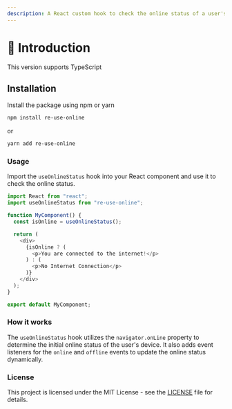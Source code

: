 ```yaml
---
description: A React custom hook to check the online status of a user's device.
---
```


# 🌟 Introduction

This version supports TypeScript

## **Installation**

Install the package using npm or yarn

```bash
npm install re-use-online
```

or

```bash
yarn add re-use-online
```

### Usage

Import the `useOnlineStatus` hook into your React component and use it to check the online status.

```javascript
import React from "react";
import useOnlineStatus from "re-use-online";

function MyComponent() {
  const isOnline = useOnlineStatus();

  return (
    <div>
      {isOnline ? (
        <p>You are connected to the internet!</p>
      ) : (
        <p>No Internet Connection</p>
      )}
    </div>
  );
}

export default MyComponent;
```

### How it works

The `useOnlineStatus` hook utilizes the `navigator.onLine` property to determine the initial online status of the user's device. It also adds event listeners for the `online` and `offline` events to update the online status dynamically.

### License

This project is licensed under the MIT License - see the [LICENSE](LICENSE/) file for details.
